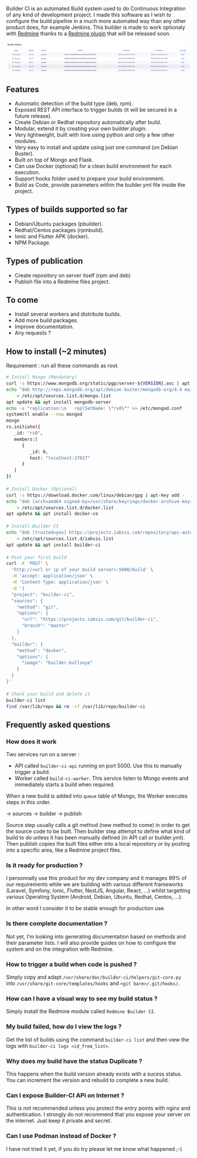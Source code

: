 Builder CI is an automated Build system used to do Continuous Integration of any kind of development project. I made this software as I wish to configure the build pipeline in a much more automated way than any other product does, for example Jenkins. This builder is made to work optionaly with [Redmine](https://www.redmine.org/) thanks to a [Redmine plugin](https://github.com/iabsis/redmine-builder-ci) that will be released soon.

![Redmine Screenshot](https://raw.githubusercontent.com/iabsis/builder-ci/master/doc/redmine_screenshot.png)

## Features

* Automatic detection of the build type (deb, rpm).
* Exposed REST API interface to trigger builds (it will be secured in a future release).
* Create Debian or Redhat repository automatically after build.
* Modular, extend it by creating your own builder plugin.
* Very lightweight, built with love using python and only a few other modules.
* Very easy to install and update using just one command (on Debian Buster).
* Built on top of Mongo and Flask.
* Can use Docker (optional) for a clean build environment for each execution.
* Support hooks folder used to prepare your build environment.
* Build as Code, provide parameters within the builder.yml file inside the project.

## Types of builds supported so far

* Debian/Ubuntu packages (pbuilder).
* Redhat/Centos packages (rpmbuild).
* Ionic and Flutter APK (docker).
* NPM Package.

## Types of publication

* Create repository on server itself (rpm and deb)
* Publish file into a Redmine files project.

## To come

* Install several workers and distribute builds.
* Add more build packages.
* Improve documentation.
* Any requests ?

## How to install (~2 minutes)

Requirement : run all these commands as root.

~~~ bash
# Install Mongo (Mandatory)
curl -s https://www.mongodb.org/static/pgp/server-${VERSION}.asc | apt-key add -
echo "deb http://repo.mongodb.org/apt/debian buster/mongodb-org/4.4 main" \
    > /etc/apt/sources.list.d/mongo.list
apt update && apt install mongodb-server
echo -e "replication:\n   replSetName: \"rs0\"" >> /etc/mongod.conf
systemctl enable --now mongod
mongo
rs.initiate({
   _id: "rs0",
   members:[
      {
         _id: 0,
         host: "localhost:27017"
      }
   ]
})

# Install Docker (Optional)
curl -s https://download.docker.com/linux/debian/gpg | apt-key add -
echo "deb [arch=amd64 signed-by=/usr/share/keyrings/docker-archive-keyring.gpg] https://download.docker.com/linux/debian buster stable" \
    > /etc/apt/sources.list.d/docker.list
apt update && apt install docker-ce

# Install Builder CI
echo "deb [trusted=yes] https://projects.iabsis.com/repository/api-auto-builder/debian buster main" \
    > /etc/apt/sources.list.d/iabsis.list
apt update && apt install builder-ci 

# Post your first build
curl -X 'POST' \
  'http://<url or ip of your build server>:5000/build' \
  -H 'accept: application/json' \
  -H 'Content-Type: application/json' \
  -d '{
  "project": "builder-ci",
  "sources": {
    "method": "git",
    "options": {
      "url": "https://projects.iabsis.com/git/builder-ci",
      "branch": "master"
    }
  },
  "builder": {
    "method": "docker",
    "options": {
      "image": "builder-bullseye"
    }
  }
}'

# Check your build and delete it
builder-ci list
find /var/lib/repo && rm -rf /var/lib/repo/builder-ci
~~~

## Frequently asked questions

### How does it work

Two services run on a server :

- API called `builder-ci-api` running on port 5000. Use this to manually trigger a build.
- Worker called `build-ci-worker`. This service listen to Mongo events and immediately starts a build when required.

When a new build is added into `queue` table of Mongo, the Worker executes steps in this order.

-> sources -> builder -> publish

Source step usually calls a git method (new method to come) in order to get the source code to be built.
Then builder step attempt to define what kind of build to do unless it has been manually defined (in API call or builder.yml).
Then publish copies the built files either into a local repository or by posting into a specific area, like a Redmine project files.

### Is it ready for production ?

I personnally use this product for my dev company and it manages 99% of our requirements while we are building with various different frameworks (Laravel, Symfony, Ionic, Flutter, NestJS, Angular, React, ...) whilst targetting various Operating System (Android, Debian, Ubuntu, Redhat, Centos, ...).

In other word I consider it to be stable enough for production use.

### Is there complete documentation ?

Not yet, I'm looking into generating documentation based on methods and their parameter lists. I will also provide guides on how to configure the system and on the integration with Redmine.

### How to trigger a build when code is pushed ?

Simply copy and adapt `/usr/share/doc/builder-ci/helpers/git-core.py` into `/usr/share/git-core/templates/hooks` and `<git bare>/.git/hooks/`.

### How can I have a visual way to see my build status ?

Simply install the Redmine module called `Redmine Builder CI`.

### My build failed, how do I view the logs ?

Get the list of builds using the command `builder-ci list` and then view the logs with `builder-ci logs <id_from_list>`.

### Why does my build have the status Duplicate ?

This happens when the build version already exists with a sucess status. You can increment the version and rebuild to complete a new build.

### Can I expose Builder-CI API on Internet ?

This is not recommended unless you protect the entry points with nginx and authentication. I strongly do not recommend that you expose your server on the internet. Just keep it private and secret.

### Can I use Podman instead of Docker ?

I have not tried it yet, if you do try please let me know what happened ;-)